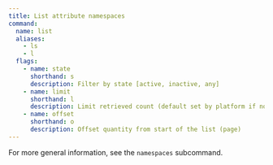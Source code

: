 ```yaml
---
title: List attribute namespaces
command:
  name: list
  aliases:
    - ls
    - l
  flags:
    - name: state
      shorthand: s
      description: Filter by state [active, inactive, any]
    - name: limit
      shorthand: l
      description: Limit retrieved count (default set by platform if not provided)
    - name: offset
      shorthand: o
      description: Offset quantity from start of the list (page)
---
```


For more general information, see the `namespaces` subcommand.
